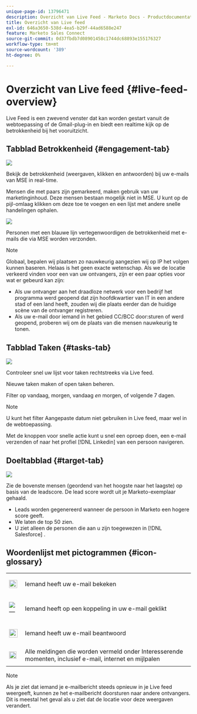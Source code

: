 ```yaml
---
unique-page-id: 13796471
description: Overzicht van Live Feed - Marketo Docs - Productdocumentatie
title: Overzicht van Live feed
exl-id: 646a3650-538d-4ea5-b29f-44ad6588e247
feature: Marketo Sales Connect
source-git-commit: 0d37fbdb7d08901458c1744dc68893e155176327
workflow-type: tm+mt
source-wordcount: '389'
ht-degree: 0%

---
```


# Overzicht van Live feed {#live-feed-overview}

Live Feed is een zwevend venster dat kan worden gestart vanuit de webtoepassing of de Gmail-plug-in en biedt een realtime kijk op de betrokkenheid bij het vooruitzicht.

## Tabblad Betrokkenheid {#engagement-tab}

![](assets/engagement.jpg)

Bekijk de betrokkenheid (weergaven, klikken en antwoorden) bij uw e-mails van MSE in real-time.

Mensen die met paars zijn gemarkeerd, maken gebruik van uw marketinginhoud. Deze mensen bestaan mogelijk niet in MSE. U kunt op de pijl-omlaag klikken om deze toe te voegen en een lijst met andere snelle handelingen ophalen.

![](assets/purple.png)

Personen met een blauwe lijn vertegenwoordigen de betrokkenheid met e-mails die via MSE worden verzonden.

>[!NOTE]
>
>Globaal, bepalen wij plaatsen zo nauwkeurig aangezien wij op IP het volgen kunnen baseren. Helaas is het geen exacte wetenschap. Als we de locatie verkeerd vinden voor een van uw ontvangers, zijn er een paar opties voor wat er gebeurd kan zijn:
>
>* Als uw ontvanger aan het draadloze netwerk voor een bedrijf het programma werd geopend dat zijn hoofdkwartier van IT in een andere stad of een land heeft, zouden wij die plaats eerder dan de huidige scène van de ontvanger registreren.
>* Als uw e-mail door iemand in het gebied CC/BCC door:sturen of werd geopend, proberen wij om de plaats van die mensen nauwkeurig te tonen.

## Tabblad Taken {#tasks-tab}

![](assets/task.jpg)

Controleer snel uw lijst voor taken rechtstreeks via Live feed.

Nieuwe taken maken of open taken beheren.

Filter op vandaag, morgen, vandaag *en* morgen, of volgende 7 dagen.

>[!NOTE]
>
>U kunt het filter Aangepaste datum niet gebruiken in Live feed, maar wel in de webtoepassing.

Met de knoppen voor snelle actie kunt u snel een oproep doen, een e-mail verzenden of naar het profiel [!DNL Linkedin] van een persoon navigeren.

## Doeltabblad {#target-tab}

![](assets/target.jpg)

Zie de bovenste mensen (geordend van het hoogste naar het laagste) op basis van de leadscore. De lead score wordt uit je Marketo-exemplaar gehaald.

* Leads worden gegenereerd wanneer de persoon in Marketo een hogere score geeft.
* We laten de top 50 zien.
* U ziet alleen de personen die aan u zijn toegewezen in [!DNL Salesforce] .

## Woordenlijst met pictogrammen {#icon-glossary}

<table> 
 <colgroup> 
  <col> 
  <col> 
 </colgroup> 
 <tbody> 
  <tr> 
   <td> 
    <div> 
     <p><img alt="—" height="22" src="assets/viewed-icon.png" data-linked-resource-id="45417223" data-linked-resource-type="attachment" data-base-url="https://docs.marketo.com" data-linked-resource-container-id="13796471" title="—"></p> 
    </div></td> 
   <td><p>Iemand heeft uw e-mail bekeken</p></td> 
  </tr> 
  <tr> 
   <td> 
    <div> 
     <p><img alt="—" src="assets/clicked-icon.png" data-linked-resource-id="45417224" data-linked-resource-type="attachment" data-base-url="https://docs.marketo.com" data-linked-resource-container-id="13796471" title="—"></p> 
    </div></td> 
   <td><p>Iemand heeft op een koppeling in uw e-mail geklikt</p></td> 
  </tr> 
  <tr> 
   <td> 
    <div> 
     <p><img alt="—" width="23" src="assets/replied-icon.png" data-linked-resource-id="45417226" data-linked-resource-type="attachment" data-base-url="https://docs.marketo.com" data-linked-resource-container-id="13796471" title="—"></p> 
    </div></td> 
   <td><p>Iemand heeft uw e-mail beantwoord</p></td> 
  </tr> 
  <tr> 
   <td colspan="1"> 
    <div> 
     <p><img alt="—" width="20" src="assets/im-icon.png" data-linked-resource-id="45417225" data-linked-resource-type="attachment" data-base-url="https://docs.marketo.com" data-linked-resource-container-id="13796471" title="—"></p> 
    </div></td> 
   <td colspan="1">Alle meldingen die worden vermeld onder Interesserende momenten, inclusief e-mail, internet en mijlpalen</td> 
  </tr> 
 </tbody> 
</table>

>[!NOTE]
>
>Als je ziet dat iemand je e-mailbericht steeds opnieuw in je Live feed weergeeft, kunnen ze het e-mailbericht doorsturen naar andere ontvangers. Dit is meestal het geval als u ziet dat de locatie voor deze weergaven verandert.
